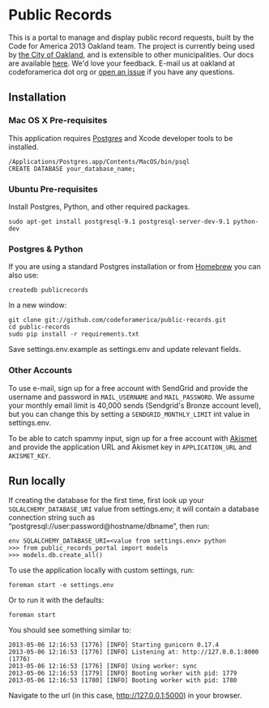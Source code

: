 Public Records 
==============

This is a portal to manage and display public record requests, built by the Code for America 2013 Oakland team. The project is currently being used by [the City of Oakland](http://www2.oaklandnet.com/Government/o/CityAdministration/PublicRecordsRequest/index.htm), and is extensible to other municipalities. Our docs are available [here](http://codeforamerica.github.io/public-records/docs/1.0.0/). We'd love your feedback. E-mail us at oakland at codeforamerica dot org or [open an issue](https://github.com/codeforamerica/public-records/issues?state=open) if you have any questions.

## Installation

### Mac OS X Pre-requisites

This application requires [Postgres](http://www.postgresapp.com/) and Xcode developer tools to be installed.

    /Applications/Postgres.app/Contents/MacOS/bin/psql
    CREATE DATABASE your_database_name;

### Ubuntu Pre-requisites

Install Postgres, Python, and other required packages.

    sudo apt-get install postgresql-9.1 postgresql-server-dev-9.1 python-dev

### Postgres & Python

If you are using a standard Postgres installation or from [Homebrew](http://mxcl.github.com/homebrew/) you can also use:

    createdb publicrecords

In a new window:

    git clone git://github.com/codeforamerica/public-records.git
    cd public-records
    sudo pip install -r requirements.txt

Save settings.env.example as settings.env and update relevant fields.

### Other Accounts

To use e-mail, sign up for a free account with SendGrid and provide the username and password in `MAIL_USERNAME` and `MAIL_PASSWORD`. We assume your monthly email limit is 40,000 sends (Sendgrid's Bronze account level), but you can change this by setting a `SENDGRID_MONTHLY_LIMIT` int value in settings.env.

To be able to catch spammy input, sign up for a free account with [Akismet](http://akismet.com/plans/) and provide the application URL and Akismet key in `APPLICATION_URL` and `AKISMET_KEY`.

## Run locally

If creating the database for the first time, first look up your `SQLALCHEMY_DATABASE_URI` value from settings.env; it will contain a database connection string such as “postgresql://user:password@hostname/dbname”, then run:

    env SQLALCHEMY_DATABASE_URI=<value from settings.env> python
    >>> from public_records_portal import models
    >>> models.db.create_all()

To use the application locally with custom settings, run:

    foreman start -e settings.env

Or to run it with the defaults:
    
    foreman start

You should see something similar to:

    2013-05-06 12:16:53 [1776] [INFO] Starting gunicorn 0.17.4
    2013-05-06 12:16:53 [1776] [INFO] Listening at: http://127.0.0.1:8000 (1776)
    2013-05-06 12:16:53 [1776] [INFO] Using worker: sync
    2013-05-06 12:16:53 [1779] [INFO] Booting worker with pid: 1779
    2013-05-06 12:16:53 [1780] [INFO] Booting worker with pid: 1780

Navigate to the url (in this case, http://127.0.0.1:5000) in your browser.

<!-- [![Build Status](https://travis-ci.org/codeforamerica/public-records.png?branch=master)](https://travis-ci.org/codeforamerica/public-records) -->
